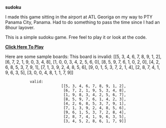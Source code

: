 <b>sudoku</b>

I made this game sitting in the airport at ATL Georiga on my way to PTY Panama City, Panama. Had to do something to pass
the time since I had an 8hour layover.

This is a simple sudoku game. Free feel to play it or look at the code.

<b><a href='http://htmlpreview.github.io/?https://github.com/lightcast/sudoku/blob/master/index.html'>Click Here To Play</a></b>






Here are some sample boards:
This board is invalid:
              [[5, 3, 4, 6, 7, 8, 9, 1, 2],
               [6, 7, 2, 1, 9, 0, 3, 4, 8],
               [1, 0, 0, 3, 4, 2, 5, 6, 0],
               [8, 5, 9, 7, 6, 1, 0, 2, 0],
               [4, 2, 6, 8, 5, 3, 7, 9, 1],
               [7, 1, 3, 9, 2, 4, 8, 5, 6],
               [9, 0, 1, 5, 3, 7, 2, 1, 4],
               [2, 8, 7, 4, 1, 9, 6, 3, 5],
               [3, 0, 0, 4, 8, 1, 1, 7, 9]]

               valid:
                             [[5, 3, 4, 6, 7, 8, 9, 1, 2],
                              [6, 7, 2, 1, 9, 5, 3, 4, 8],
                              [1, 9, 8, 3, 4, 2, 5, 6, 7],
                              [8, 5, 9, 7, 6, 1, 4, 2, 3],
                              [4, 2, 6, 8, 5, 3, 7, 9, 1],
                              [7, 1, 3, 9, 2, 4, 8, 5, 6],
                              [9, 6, 1, 5, 3, 7, 2, 8, 4],
                              [2, 8, 7, 4, 1, 9, 6, 3, 5],
                              [3, 4, 5, 2, 8, 6, 1, 7, 9]]

